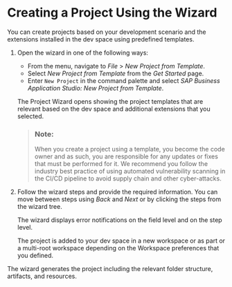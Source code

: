 <!-- loio75ff48052e0e4c7dad0cbcf6a69c57ee -->

# Creating a Project Using the Wizard

You can create projects based on your development scenario and the extensions installed in the dev space using predefined templates.

1.  Open the wizard in one of the following ways:

    -   From the menu, navigate to *File* \> *New Project from Template*.
    -   Select *New Project from Template* from the *Get Started* page.
    -   Enter `New Project` in the command palette and select *SAP Business Application Studio: New Project from Template*.

    The Project Wizard opens showing the project templates that are relevant based on the dev space and additional extensions that you selected.

    > ### Note:  
    > When you create a project using a template, you become the code owner and as such, you are responsible for any updates or fixes that must be performed for it. We recommend you follow the industry best practice of using automated vulnerability scanning in the CI/CD pipeline to avoid supply chain and other cyber-attacks.

2.  Follow the wizard steps and provide the required information. You can move between steps using *Back* and *Next* or by clicking the steps from the wizard tree.

    The wizard displays error notifications on the field level and on the step level.

    The project is added to your dev space in a new workspace or as part or a multi-root workspace depending on the Workspace preferences that you defined.


The wizard generates the project including the relevant folder structure, artifacts, and resources.

